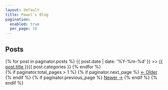 ```yaml
---
layout: default
title: Pawel's Blog
pagination:
  enabled: true
  per_page: 10
---
```


<div class="post-summary">
    <h2>Posts</h2>
    {% for post in paginator.posts %}
    <span class="post-item">{{ post.date | date: '%Y-%m-%d' }} >> <a href="{{ post.url }}">{{ post.title }}</a><span class="float-right">{{ post.categories }}</span></span>
    {% endfor %}
</div>

<div class="post-nav">
    {% if paginator.total_pages > 1 %}
    {% if paginator.next_page %}
    <a href="{{ paginator.next_page_path | prepend: site.baseurl }}">&lt;- Older</a>
    {% endif %}
    {% if paginator.previous_page %}
    <a href="{{ paginator.previous_page_path | prepend: site.baseurl }}">Newer -&gt;</a>
    {% endif %}
    {% endif %}
</div>
